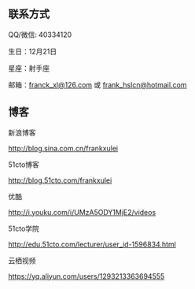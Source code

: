 ## 联系方式

QQ/微信: 40334120

生日：12月21日 

星座：射手座

邮箱：franck_xl@126.com 或 frank_hslcn@hotmail.com

## 博客
新浪博客 

http://blog.sina.com.cn/frankxulei

51cto博客 

http://blog.51cto.com/frankxulei

优酷

http://i.youku.com/i/UMzA5ODY1MjE2/videos

51cto学院

http://edu.51cto.com/lecturer/user_id-1596834.html

云栖视频

https://yq.aliyun.com/users/1293213363694555


